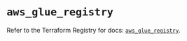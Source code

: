 # `aws_glue_registry`

Refer to the Terraform Registry for docs: [`aws_glue_registry`](https://registry.terraform.io/providers/hashicorp/aws/6.0.0/docs/resources/glue_registry).
